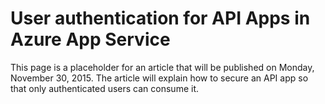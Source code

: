 <properties
	pageTitle="User authentication for API Apps in Azure App Service | Microsoft Azure"
	description="Learn how to protect an API app in Azure App Service by allowing access only to authenticated users."
	services="app-service\api"
	documentationCenter=".net"
	authors="tdykstra"
	manager="wpickett"
	editor=""/>

<tags
	ms.service="app-service-api"
	ms.workload="na"
	ms.tgt_pltfrm="dotnet"
	ms.devlang="na"
	ms.topic="hero-article"
	ms.date="11/10/2015"
	ms.author="tdykstra"/>

# User authentication for API Apps in Azure App Service

This page is a placeholder for an article that will be published on Monday, November 30, 2015. The article will explain how to secure an API app so that only authenticated users can consume it.
